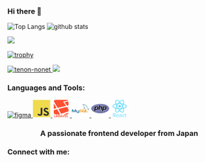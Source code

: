 ### Hi there 👋

<p align="left">
  <img alt="Top Langs" height="150px" src="https://github-readme-stats.vercel.app/api/top-langs/?username=tenon-nonet&layout=compact&show_icons=true&theme=onedark" />
  <img alt="github stats" height="150px" src="https://github-readme-stats.vercel.app/api?username=tenon-nonet&theme=onedark&show_icons=ture" />

 ![](http://github-profile-summary-cards.vercel.app/api/cards/profile-details?username=tenon-nonet&theme=aura_dark)

[![trophy](https://github-profile-trophy.vercel.app/?username=tenon-nonet&theme=onedark)](https://github.com/ryo-ma/github-profile-trophy)
    
</p>

<p align="left">
  <a href="https://github.com/tenon-nonet/tenon-nonet/">
    <img src="https://komarev.com/ghpvc/?username=tenon-nonet" alt="tenon-nonet" />
  </a>
  <a href="https://github.com/tenon-nonet">
    <img height="20" src="https://img.shields.io/github/followers/tenon-nonet?label=follow&logo=github&style=flat" />
  </a>
</p>

<!-- language icon -->
<h3 align="left">Languages and Tools:</h3>
<p align="left"> <a href="https://www.figma.com/" target="_blank" rel="noreferrer"> <img src="https://www.vectorlogo.zone/logos/figma/figma-icon.svg" alt="figma" width="40" height="40"/> </a> <a href="https://developer.mozilla.org/en-US/docs/Web/JavaScript" target="_blank" rel="noreferrer"> <img src="https://raw.githubusercontent.com/devicons/devicon/master/icons/javascript/javascript-original.svg" alt="javascript" width="40" height="40"/> </a> <a href="https://laravel.com/" target="_blank" rel="noreferrer"> <img src="https://raw.githubusercontent.com/devicons/devicon/master/icons/laravel/laravel-plain-wordmark.svg" alt="laravel" width="40" height="40"/> </a> <a href="https://www.mysql.com/" target="_blank" rel="noreferrer"> <img src="https://raw.githubusercontent.com/devicons/devicon/master/icons/mysql/mysql-original-wordmark.svg" alt="mysql" width="40" height="40"/> </a> <a href="https://www.php.net" target="_blank" rel="noreferrer"> <img src="https://raw.githubusercontent.com/devicons/devicon/master/icons/php/php-original.svg" alt="php" width="40" height="40"/> </a> <a href="https://reactjs.org/" target="_blank" rel="noreferrer"> <img src="https://raw.githubusercontent.com/devicons/devicon/master/icons/react/react-original-wordmark.svg" alt="react" width="40" height="40"/> </a> </p>


<h3 align="center">A passionate frontend developer from Japan</h3>

<h3 align="left">Connect with me:</h3>
<p align="left">
</p>
